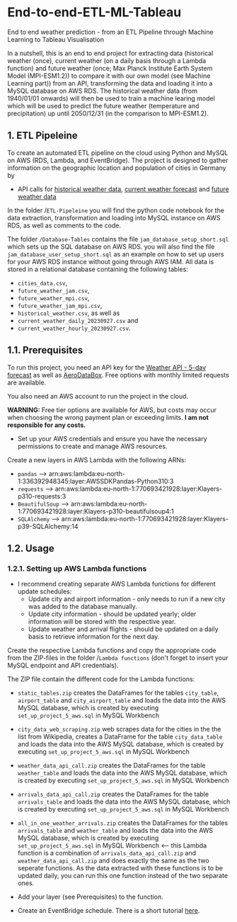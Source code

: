 # End-to-end-ETL-ML-Tableau
End to end weather prediction - from an ETL Pipeline through Machine Learning to Tableau Visualisation


In a nutshell, this is an end to end project for extracting data (historical weather (once), current weather (on a daily basis through a Lambda function) and future weather (once; Max Planck Institute Earth System Model (MPI-ESM1.2)) to compare it with our own model (see Machine Learning part)) from an API, transforming the data and loading it into a MySQL database on AWS RDS. 
The historical weather data (from 1940/01/01 onwards) will then be used to train a machine learing model which will be used to predict the future weather (temperature and precipitation) up until 2050/12/31 (in the comparison to MPI-ESM1.2).

## 1. ETL Pipeleine

To create an automated ETL pipeline on the cloud using Python and MySQL on AWS (RDS, Lambda, and EventBridge). The project is designed to gather information on the geographic location and population of cities in Germany by 

* API calls for [historical weather data](https://open-meteo.com/en/docs/historical-weather-api), [current weather forecast](https://open-meteo.com/en/docs) and [future weather data](https://open-meteo.com/en/docs/climate-api)

In the folder /`ETL-Pipeleine` you will find the python code notebook for the data extraction, transformation and loading into MySQL instance on AWS RDS, as well as comments to the code.

The folder `/Database-Tables` contains the file `jam_database_setup_short.sql` which sets up the SQL database on AWS RDS. you will also find the file `jam_database_user_setup_short.sql` as an example on how to set up users for your AWS RDS instance without going through AWS IAM. 
All data is stored in a relational database containing the following tables: 
* `cities_data.csv`,
* `future_weather_jam.csv`,
* `future_weather_mpi.csv`,
* `future_weather_jam_mpi.csv`,
* `historical_weather.csv`, as well as
* `current_weather_daily_20230927.csv` and
* `current_weather_hourly_20230927.csv`.

## 1.1. Prerequisites
To run this project, you need an API key for the [Weather API - 5-day forecast](https://openweathermap.org/forecast5) as well as [AeroDataBox](https://rapidapi.com/aedbx-aedbx/api/aerodatabox/). Free options with monthly limited requests are available. 

You also need an AWS account to run the project in the cloud.

__WARNING:__ Free tier options are available for AWS, but costs may occur when choosing the wrong payment plan or exceeding limits. __I am not responsible for any costs.__

- Set up your AWS credentials and ensure you have the necessary permissions to create and manage AWS resources.

Create a new layers in AWS Lambda with the following ARNs:

* `pandas` --> arn:aws:lambda:eu-north-1:336392948345:layer:AWSSDKPandas-Python310:3
* `requests` --> arn:aws:lambda:eu-north-1:770693421928:layer:Klayers-p310-requests:3
* `BeautifulSoup` --> arn:aws:lambda:eu-north-1:770693421928:layer:Klayers-p310-beautifulsoup4:1
* `SQLAlchemy` --> arn:aws:lambda:eu-north-1:770693421928:layer:Klayers-p39-SQLAlchemy:14 

## 1.2. Usage

### 1.2.1. Setting up AWS Lambda functions
- I recommend creating separate AWS Lambda functions for different update schedules:
  - Update city and airport information - only needs to run if a new city was added to the database manually.
  - Update city information - should be updated yearly; older information will be stored with the respective year.
  - Update weather and arrival flights - should be updated on a daily basis to retrieve information for the next day.

Create the respective Lambda functions and copy the appropriate code from the ZIP-files in the folder /`Lambda functions` (don't forget to insert your MySQL endpoint and API credentials).

The ZIP file contain the different code for the Lambda functions:

- `static_tables.zip` creates the DataFrames for the tables `city_table`, `airport_table` and `city_airport_table` and loads the data into the AWS MySQL database, which is created by executing `set_up_project_5_aws.sql` in MySQL Workbench
- `city_data_web_scraping.zip` web scrapes data for the cities in the the list from Wikipedia, creates a DataFrame for the table `city_data_table` and loads the data into the AWS MySQL database, which is created by executing `set_up_project_5_aws.sql` in MySQL Workbench
- `weather_data_api_call.zip` creates the DataFrames for the table `weather_table` and loads the data into the AWS MySQL database, which is created by executing `set_up_project_5_aws.sql` in MySQL Workbench
- `arrivals_data_api_call.zip` creates the DataFrames for the table `arrivals_table` and loads the data into the AWS MySQL database, which is created by executing `set_up_project_5_aws.sql` in MySQL Workbench
- `all_in_one_weather_arrivals.zip` creates the DataFrames for the tables `arrivals_table` and `weather_table` and loads the data into the AWS MySQL database, which is created by executing `set_up_project_5_aws.sql` in MySQL Workbench <-- this Lambda function is a combination of `arrivals_data_api_call.zip` and `weather_data_api_call.zip` and does exactly the same as the two seperate functions. As the data extracted with these functions is to be updated daily, you can run this one function instead of the two separate ones.

- Add your layer (see Prerequisites) to the function.
- Create an EventBridge schedule. There is a short tutorial [here](https://www.youtube.com/watch?v=lSqd6DVWZ9o&t).
